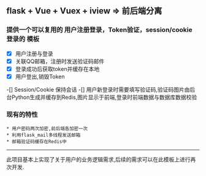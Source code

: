 ## flask + Vue + Vuex + iview => 前后端分离
### 提供一个可以复用的 用户注册登录，Token验证，session/cookie 登录的 模板

-[x] 用户注册与登录
-[x] 关联QQ邮箱，注册时发送验证码邮件
-[x] 登录成功后获取token并缓存在本地
-[x] 用户登出,销毁Token

-[] Session/Cookie 保持会话
-[] 用户新登录时需要填写验证码,验证码图片由后台Python生成并缓存到Redis,图片显示于前端,登录时前端数据与数据库数据校验

### 现有的特性
    * 用户密码两次加密,前后端各加密一次
    * 利用flask_mail多线程发送邮箱
    * 邮箱验证码缓存在Redis中

------------------------------------------------------------
此项目基本上实现了关于用户的业务逻辑需求,后续的需求可以在此模板上进行再次开发.